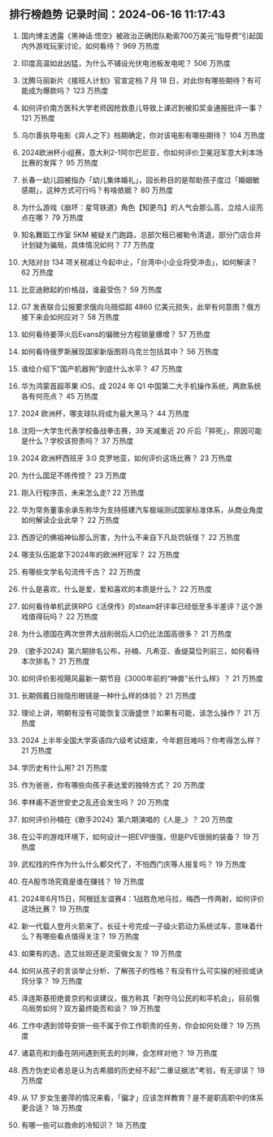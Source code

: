 
## 排行榜趋势 记录时间：2024-06-16 11:17:43
  
  1. 国内博主透露《黑神话:悟空》被政治正确团队勒索700万美元“指导费”引起国内外游戏玩家讨论，如何看待？ 969 万热度
    
  2. 印度高温如此凶猛，为什么不铺设光伏电池板发电呢？ 506 万热度
    
  3. 沈腾马丽新片《接班人计划》官宣定档 7 月 18 日，对此你有哪些期待？有可能成为爆款吗？ 123 万热度
    
  4. 如何评价南方医科大学老师因抢救患儿导致上课迟到被扣奖金通报批评一事？ 121 万热度
    
  5. 乌尔善执导电影《异人之下》档期确定，你对该电影有哪些期待？ 104 万热度
    
  6. 2024欧洲杯小组赛，意大利2-1阿尔巴尼亚，你如何评价卫冕冠军意大利本场比赛的发挥？ 95 万热度
    
  7. 长春一幼儿园被指办「幼儿集体婚礼」，园长称目的是帮助孩子度过「婚姻敏感期」，这种方式可行吗？有啥依据？ 80 万热度
    
  8. 为什么游戏《崩坏：星穹铁道》角色【知更鸟】的人气会那么高，立绘人设亮点在哪？ 79 万热度
    
  9. 知名舞蹈工作室 5KM 被疑关门跑路，总部欠租已被勒令清退，部分门店合并计划疑为骗局，具体情况如何？ 77 万热度
    
  10. 大陆对台 134 项关税减让今起中止，「台湾中小企业将受冲击」，如何解读？ 62 万热度
    
  11. 比亚迪掀起的价格战，谁最受伤？ 59 万热度
    
  12. G7 发表联合公报要求俄向乌赔偿超 4860 亿美元损失，此举有何意图？俄方接下来会如何应对？ 58 万热度
    
  13. 如何看待姜萍火后Evans的偏微分方程销量爆增？ 57 万热度
    
  14. 如何看待俄罗斯展现国家新版图将乌克兰包括其中？ 56 万热度
    
  15. 谁给介绍下“国产机器狗”到底什么水平？ 47 万热度
    
  16. 华为鸿蒙首超苹果 iOS，成 2024 年 Q1 中国第二大手机操作系统，两款系统各有何亮点？ 45 万热度
    
  17. 2024 欧洲杯，哪支球队将成为最大黑马？ 44 万热度
    
  18. 沈阳一大学生代表学校备战拳击赛，39 天减重近 20 斤后「猝死」，原因可能是什么？学校该担责吗？ 37 万热度
    
  19. 2024 欧洲杯西班牙 3:0 克罗地亚，如何评价这场比赛？ 23 万热度
    
  20. 为什么国足不练传控？ 23 万热度
    
  21. 刚入行程序员，未来怎么走? 22 万热度
    
  22. 华为常务董事余承东称华为支持搭建汽车极端测试国家标准体系，从商业角度如何解读企业此举？ 22 万热度
    
  23. 西游记的佛祖神仙那么厉害，为什么不亲自下凡处罚妖怪？ 22 万热度
    
  24. 哪支队伍能拿下2024年的欧洲杯冠军？ 22 万热度
    
  25. 有哪些文学名句流传千古？ 22 万热度
    
  26. 什么是喜欢，什么是爱，爱和喜欢的本质是什么？ 22 万热度
    
  27. 如何看待单机武侠RPG《活侠传》的steam好评率已经低至多半差评？这个游戏值得玩吗？ 22 万热度
    
  28. 为什么德国在两次世界大战削弱后人口仍比法国高很多？ 21 万热度
    
  29. 《歌手2024》第六期排名公布，孙楠、凡希亚、香缇莫位列前三，如何看待本次排名？ 21 万热度
    
  30. 如何评价影视飓风最新一期节目《3000年前的“神兽”长什么样》？ 21 万热度
    
  31. 长期佩戴日抛隐形眼镜是一种什么样的体验？ 21 万热度
    
  32. 理论上讲，明朝有没有可能恢复汉唐盛世？如果有可能，该怎么操作？ 21 万热度
    
  33. 2024 上半年全国大学英语四六级考试结束，今年题目难吗？你考得怎么样？ 21 万热度
    
  34. 学历史有什么用? 21 万热度
    
  35. 作为爸爸，你有哪些向孩子表达爱的独特方式？ 20 万热度
    
  36. 李林甫不逝世安史之乱还会发生吗？ 20 万热度
    
  37. 如何评价孙楠在《歌手2024》第六期演唱的《人是_》？ 20 万热度
    
  38. 在公平的游戏环境下，如何设计一把EVP很强，但是PVE很弱的装备？ 19 万热度
    
  39. 武松找的仵作为什么什么都交代了，不怕西门庆等人报复吗？ 19 万热度
    
  40. 在A股市场究竟是谁在赚钱？ 19 万热度
    
  41. 2024年6月15日，阿根廷友谊赛4：1战胜危地马拉，梅西一传两射，如何评价这场比赛？ 19 万热度
    
  42. 新一代载人登月火箭来了，长征十号完成一子级火箭动力系统试车，意味着什么？有哪些看点值得关注？ 19 万热度
    
  43. 如果有的选，选艾丝妲还是流萤做女友？ 19 万热度
    
  44. 如何从孩子的言谈举止分析、了解孩子的性格？有没有什么可实操的经验或诀窍分享？ 19 万热度
    
  45. 泽连斯基拒绝普京的和谈建议，俄方称其「剥夺乌公民的和平机会」，目前俄乌局势如何？双方最终能否和谈？ 19 万热度
    
  46. 工作中遇到领导安排一些不属于你工作职责的任务，你会如何处理？ 19 万热度
    
  47. 诸葛亮和刘备在阴间遇到死去的刘禅，会怎样对他？ 19 万热度
    
  48. 西方伪史论者总是认为古希腊的历史经不起“二重证据法”考验，有无谬误？ 19 万热度
    
  49. 从 17 岁女生姜萍的情况来看，「偏才」应该怎样教育？是不是职高职中的体系更合适？ 18 万热度
    
  50. 有哪一些可以救命的冷知识？ 18 万热度
    